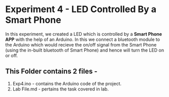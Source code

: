 # Experiment 4 - LED Controlled By a Smart Phone
In this experiment, we created a LED which is controlled by a **Smart Phone APP** with the help of an Arduino. In this we
connect a bluetooth module to the Arduino which would recieve the on/off signal from the Smart Phone 
(using the in-built bluetooth of Smart Phone) and hence will turn the LED on or off.

## This Folder contains 2 files -
1. Exp4.ino - contains the Arduino code of the project.
2. Lab File.md - pertains the task covered in lab.
